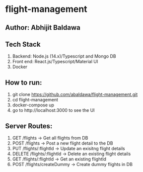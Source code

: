 # flight-management
## Author: Abhijit Baldawa

## Tech Stack
1. Backend: Node.js (14.x)/Typescript and Mongo DB
2. Front end: React.js/Typescript/Material UI
3. Docker

## How to run:
1. git clone https://github.com/abaldawa/flight-management.git
2. cd flight-management
3. docker-compose up
4. go to http://localhost:3000 to see the UI

## Server Routes:
1. GET /flights -> Get all flights from DB
2. POST /flights -> Post a new flight detail to the DB
3. PUT /flights/:flightId -> Update an exisitng flight details
4. DELETE /flights/:flightId -> Delete an existing flight details
5. GET /flights/:flightId -> Get an existing flightId
6. POST /flights/createDummy -> Create dummy flights in DB
